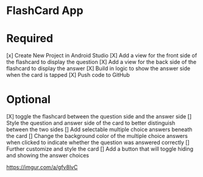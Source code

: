 # FlashCard App
# Required
 [x] Create New Project in Android Studio
 [X] Add a view for the front side of the flashcard to display the question
 [X] Add a view for the back side of the flashcard to display the answer
 [X] Build in logic to show the answer side when the card is tapped
 [X] Push code to GitHub
# Optional
 [X] toggle the flashcard between the question side and the answer side
 [] Style the question and answer side of the card to better distinguish between the two sides
 [] Add selectable multiple choice answers beneath the card
 [] Change the background color of the multiple choice answers when clicked to indicate whether the question was answered correctly
 [] Further customize and style the card
 [] Add a button that will toggle hiding and showing the answer choices

https://imgur.com/a/gfv8lvC
